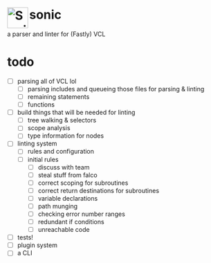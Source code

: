 # <img alt="Sonic the Hedgehog" src="https://emoji.slack-edge.com/T01UWFL9HMZ/sonic-/65250706218cefee.gif" width="48" align="left"> sonic

a parser and linter for (Fastly) VCL

# todo

- [ ] parsing all of VCL lol
	- [ ] parsing includes and queueing those files for parsing & linting
	- [ ] remaining statements
	- [ ] functions
- [ ] build things that will be needed for linting
	- [ ] tree walking & selectors
	- [ ] scope analysis
	- [ ] type information for nodes
- [ ] linting system
	- [ ] rules and configuration
	- [ ] initial rules
		- [ ] discuss with team
		- [ ] steal stuff from falco
		- [ ] correct scoping for subroutines
		- [ ] correct return destinations for subroutines
		- [ ] variable declarations
		- [ ] path munging
		- [ ] checking error number ranges
		- [ ] redundant if conditions
		- [ ] unreachable code
- [ ] tests!
- [ ] plugin system
- [ ] a CLI
